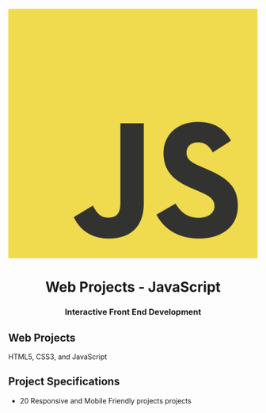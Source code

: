 <h1 align = "center">
<br>
  <img src = "img/JavaScript-logo.png" width = "600">
  <br>
    <br>
  Web Projects - JavaScript
  <br>
</ H1>

<h3 align = "center"> Interactive Front End Development </h3>

## Web Projects

HTML5, CSS3, and JavaScript

## Project Specifications

- 20 Responsive and Mobile Friendly projects projects